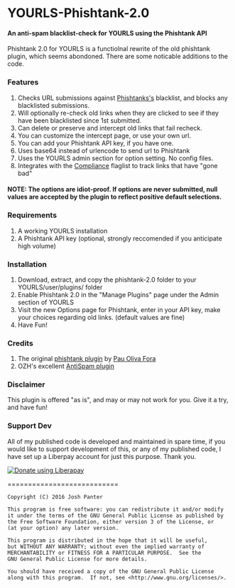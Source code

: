 # YOURLS-Phishtank-2.0

#### An anti-spam blacklist-check for YOURLS using the Phishtank API

Phishtank 2.0 for YOURLS is a functiolnal rewrite of the old phishtank plugin, which seems abondoned. There are some noticable additions to the code.

### Features
1. Checks URL submissions against [Phishtanks's](https://www.phishtank.com/) blacklist, and blocks any blacklisted submissions.
2. Will optionally re-check old links when they are clicked to see if they have been blacklisted since 1st submitted.
3. Can delete or preserve and intercept old links that fail recheck.
4. You can customize the intercept page, or use your own url.
5. You can add your Phishtank API key, if you have one.
6. Uses base64 instead of urlencode to send url to Phishtank
7. Uses the YOURLS admin section for option setting. No config files.
8. Integrates with the [Compliance](https://github.com/joshp23/YOURLS-Compliance) flaglist to track links that have "gone bad"

#### NOTE: The options are idiot-proof. If options are never submitted, null values are accepted by the plugin to reflect positive default selections.

### Requirements
1. A working YOURLS installation
2. A Phishtank API key (optional, strongly reccomended if you anticipate high volume)

### Installation
1. Download, extract, and copy the phishtank-2.0 folder to your YOURLS/user/plugins/ folder
2. Enable Phishtank 2.0 in the "Manage Plugins" page under the Admin section of YOURLS
3. Visit the new Options page for Phishtank, enter in your API key, make your choices regarding old links. (default values are fine)
4. Have Fun!

### Credits
1. The original [phishtank plugin](http://pastie.org/1430803) by [Pau Oliva Fora](http://pof.eslack.org/)
2. OZH's excellent [AntiSpam plugin](https://github.com/YOURLS/antispam)

### Disclaimer
This plugin is offered "as is", and may or may not work for you. Give it a try, and have fun!

### Support Dev
All of my published code is developed and maintained in spare time, if you would like to support development of this, or any of my published code, I have set up a Liberpay account for just this purpose. Thank you.

<noscript><a href="https://liberapay.com/joshu42/donate"><img alt="Donate using Liberapay" src="https://liberapay.com/assets/widgets/donate.svg"></a></noscript>

===========================

    Copyright (C) 2016 Josh Panter

    This program is free software: you can redistribute it and/or modify
    it under the terms of the GNU General Public License as published by
    the Free Software Foundation, either version 3 of the License, or
    (at your option) any later version.

    This program is distributed in the hope that it will be useful,
    but WITHOUT ANY WARRANTY; without even the implied warranty of
    MERCHANTABILITY or FITNESS FOR A PARTICULAR PURPOSE.  See the
    GNU General Public License for more details.

    You should have received a copy of the GNU General Public License
    along with this program.  If not, see <http://www.gnu.org/licenses/>.
